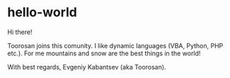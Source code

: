 hello-world
===========

Hi there!

Toorosan joins this comunity.
I like dynamic languages (VBA, Python, PHP etc.).
For me mountains and snow are the best things in the world!


With best regards,
Evgeniy Kabantsev (aka Toorosan).
